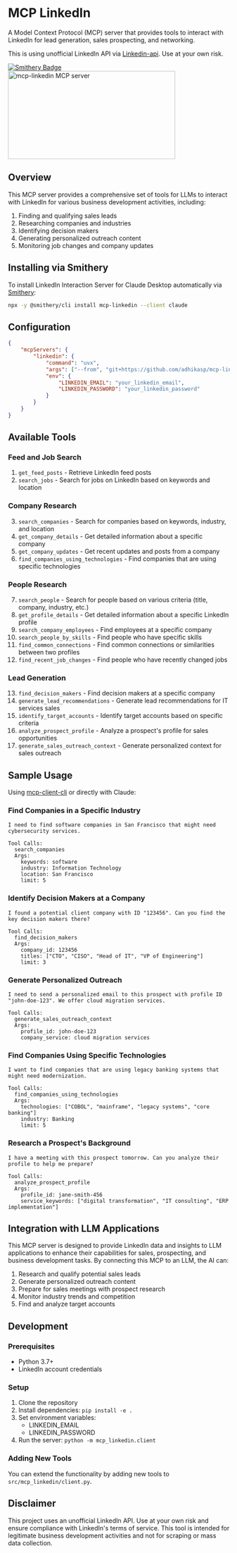 # MCP LinkedIn

A Model Context Protocol (MCP) server that provides tools to interact with LinkedIn for lead generation, sales prospecting, and networking.

This is using unofficial LinkedIn API via [Linkedin-api](https://github.com/tomquirk/linkedin-api). Use at your own risk.

<a href="https://smithery.ai/server/mcp-linkedin"><img alt="Smithery Badge" src="https://smithery.ai/badge/mcp-linkedin"></a>
<a href="https://glama.ai/mcp/servers/dvbdubl2bg"><img width="380" height="200" src="https://glama.ai/mcp/servers/dvbdubl2bg/badge" alt="mcp-linkedin MCP server" /></a>

## Overview

This MCP server provides a comprehensive set of tools for LLMs to interact with LinkedIn for various business development activities, including:

1. Finding and qualifying sales leads
2. Researching companies and industries
3. Identifying decision makers
4. Generating personalized outreach content
5. Monitoring job changes and company updates

## Installing via Smithery

To install LinkedIn Interaction Server for Claude Desktop automatically via [Smithery](https://smithery.ai/server/mcp-linkedin):

```bash
npx -y @smithery/cli install mcp-linkedin --client claude
```

## Configuration

```json
{
    "mcpServers": {
        "linkedin": {
            "command": "uvx",
            "args": ["--from", "git+https://github.com/adhikasp/mcp-linkedin", "mcp-linkedin"],
            "env": {
                "LINKEDIN_EMAIL": "your_linkedin_email",
                "LINKEDIN_PASSWORD": "your_linkedin_password"
            }
        }
    }
}
```

## Available Tools

### Feed and Job Search

1. `get_feed_posts` - Retrieve LinkedIn feed posts
2. `search_jobs` - Search for jobs on LinkedIn based on keywords and location

### Company Research

3. `search_companies` - Search for companies based on keywords, industry, and location
4. `get_company_details` - Get detailed information about a specific company
5. `get_company_updates` - Get recent updates and posts from a company
6. `find_companies_using_technologies` - Find companies that are using specific technologies

### People Research

7. `search_people` - Search for people based on various criteria (title, company, industry, etc.)
8. `get_profile_details` - Get detailed information about a specific LinkedIn profile
9. `search_company_employees` - Find employees at a specific company
10. `search_people_by_skills` - Find people who have specific skills
11. `find_common_connections` - Find common connections or similarities between two profiles
12. `find_recent_job_changes` - Find people who have recently changed jobs

### Lead Generation

13. `find_decision_makers` - Find decision makers at a specific company
14. `generate_lead_recommendations` - Generate lead recommendations for IT services sales
15. `identify_target_accounts` - Identify target accounts based on specific criteria
16. `analyze_prospect_profile` - Analyze a prospect's profile for sales opportunities
17. `generate_sales_outreach_context` - Generate personalized context for sales outreach

## Sample Usage

Using [mcp-client-cli](https://github.com/adhikasp/mcp-client-cli) or directly with Claude:

### Find Companies in a Specific Industry

```
I need to find software companies in San Francisco that might need cybersecurity services.

Tool Calls:
  search_companies
  Args:
    keywords: software
    industry: Information Technology
    location: San Francisco
    limit: 5
```

### Identify Decision Makers at a Company

```
I found a potential client company with ID "123456". Can you find the key decision makers there?

Tool Calls:
  find_decision_makers
  Args:
    company_id: 123456
    titles: ["CTO", "CISO", "Head of IT", "VP of Engineering"]
    limit: 3
```

### Generate Personalized Outreach

```
I need to send a personalized email to this prospect with profile ID "john-doe-123". We offer cloud migration services.

Tool Calls:
  generate_sales_outreach_context
  Args:
    profile_id: john-doe-123
    company_service: cloud migration services
```

### Find Companies Using Specific Technologies

```
I want to find companies that are using legacy banking systems that might need modernization.

Tool Calls:
  find_companies_using_technologies
  Args:
    technologies: ["COBOL", "mainframe", "legacy systems", "core banking"]
    industry: Banking
    limit: 5
```

### Research a Prospect's Background

```
I have a meeting with this prospect tomorrow. Can you analyze their profile to help me prepare?

Tool Calls:
  analyze_prospect_profile
  Args:
    profile_id: jane-smith-456
    service_keywords: ["digital transformation", "IT consulting", "ERP implementation"]
```

## Integration with LLM Applications

This MCP server is designed to provide LinkedIn data and insights to LLM applications to enhance their capabilities for sales, prospecting, and business development tasks. By connecting this MCP to an LLM, the AI can:

1. Research and qualify potential sales leads
2. Generate personalized outreach content
3. Prepare for sales meetings with prospect research
4. Monitor industry trends and competition
5. Find and analyze target accounts

## Development

### Prerequisites

- Python 3.7+
- LinkedIn account credentials

### Setup

1. Clone the repository
2. Install dependencies: `pip install -e .`
3. Set environment variables:
   - LINKEDIN_EMAIL
   - LINKEDIN_PASSWORD
4. Run the server: `python -m mcp_linkedin.client`

### Adding New Tools

You can extend the functionality by adding new tools to `src/mcp_linkedin/client.py`.

## Disclaimer

This project uses an unofficial LinkedIn API. Use at your own risk and ensure compliance with LinkedIn's terms of service. This tool is intended for legitimate business development activities and not for scraping or mass data collection.
